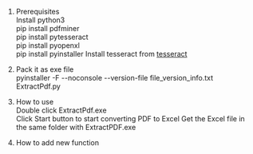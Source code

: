 1. Prerequisites  
Install python3  
pip install pdfminer  
pip install pytesseract  
pip install pyopenxl   
pip install pyinstaller 
Install tesseract from [tesseract](https://github.com/UB-Mannheim/tesseract/wiki)  

2. Pack it as exe file  
pyinstaller -F --noconsole --version-file file_version_info.txt ExtractPdf.py 

3. How to use  
Double click ExtractPdf.exe  
Click Start button to start converting PDF to Excel
Get the Excel file in the same folder with ExtractPDF.exe

4. How to add new function